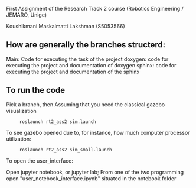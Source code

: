 First Assignment of the Research Track 2 course (Robotics Engineering / JEMARO, Unige)

Koushikmani Maskalmatti Lakshman (S5053566)

## How are generally the branches structerd:

Main: Code for executing the task of the project
doxygen: code for executing the project and documentation of doxygen
sphinx: code for executing the project and documentation of the sphinx

## To run the code

Pick a branch, then
Assuming that you need the classical gazebo visualization

         roslaunch rt2_ass2 sim.launch

To see gazebo opened due to, for instance, how much computer processor utilization:

         roslaunch rt2_ass2 sim_small.launch

To open the user_interface:

Open jupyter notebook, or jupyter lab;
From one of the two programming open "user_notebook_interface.ipynb" situated in the notebook folder







